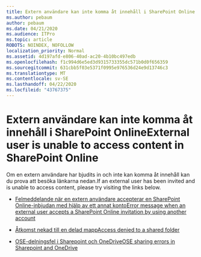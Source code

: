 ```yaml
---
title: Extern användare kan inte komma åt innehåll i SharePoint Online
ms.author: pebaum
author: pebaum
ms.date: 04/21/2020
ms.audience: ITPro
ms.topic: article
ROBOTS: NOINDEX, NOFOLLOW
localization_priority: Normal
ms.assetid: 4d197afd-e806-40ad-ac20-4b10bc497edb
ms.openlocfilehash: f1c994d6e5ed3d9315733355dc571b0d0f656359
ms.sourcegitcommit: 631cbb5f03e5371f0995e976536d24e9d13746c3
ms.translationtype: MT
ms.contentlocale: sv-SE
ms.lasthandoff: 04/22/2020
ms.locfileid: "43767375"
---
```

# <a name="external-user-is-unable-to-access-content-in-sharepoint-online"></a><span data-ttu-id="ce274-102">Extern användare kan inte komma åt innehåll i SharePoint Online</span><span class="sxs-lookup"><span data-stu-id="ce274-102">External user is unable to access content in SharePoint Online</span></span>

<span data-ttu-id="ce274-103">Om en extern användare har bjudits in och inte kan komma åt innehåll kan du prova att besöka länkarna nedan.</span><span class="sxs-lookup"><span data-stu-id="ce274-103">If an external user has been invited and is unable to access content, please try visiting the links below.</span></span>

- [<span data-ttu-id="ce274-104">Felmeddelande när en extern användare accepterar en SharePoint Online-inbjudan med hjälp av ett annat konto</span><span class="sxs-lookup"><span data-stu-id="ce274-104">Error message when an external user accepts a SharePoint Online invitation by using another account</span></span>](https://docs.microsoft.com/sharepoint/support/sharing-and-permissions/error-when-external-user-accepts-an-invitation-by-using-another-account)

- [<span data-ttu-id="ce274-105">Åtkomst nekad till en delad mapp</span><span class="sxs-lookup"><span data-stu-id="ce274-105">Access denied to a shared folder</span></span>](https://docs.microsoft.com/sharepoint/support/sharing-and-permissions/cannot-access-shared-folder)

- [<span data-ttu-id="ce274-106">OSE-delningsfel i Sharepoint och OneDrive</span><span class="sxs-lookup"><span data-stu-id="ce274-106">OSE sharing errors in Sharepoint and OneDrive</span></span>](https://docs.microsoft.com/sharepoint/sharepoint-onedrive-error-message)


